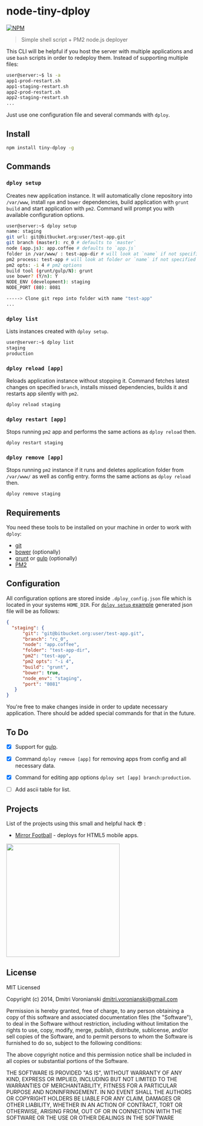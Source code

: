 # node-tiny-dploy

[![NPM](https://nodei.co/npm/tiny-dploy.png?downloads=true&downloadRank=true)](https://nodei.co/npm/tiny-dploy/)

> Simple shell script + PM2 node.js deployer

This CLI will be helpful if you host the server with multiple applications and use `bash` scripts in order to redeploy them. Instead of supporting multiple files:

```bash
user@server:~$ ls -a
app1-prod-restart.sh
app1-staging-restart.sh
app2-prod-restart.sh
app2-staging-restart.sh
...
```

Just use one configuration file and several commands with `dploy`.

## Install

```bash
npm install tiny-dploy -g
```

## Commands

### ``dploy setup``

Creates new application instance. It will automatically clone repository into `/var/www`, install `npm` and `bower` dependencies, build application with `grunt build` and start application with `pm2`. Command will prompt you with available configuration options.

```bash
user@server:~$ dploy setup
name: staging
git url: git@bitbucket.org:user/test-app.git
git branch (master): rc_0 # defaults to `master`
node (app.js): app.coffee # defaults to `app.js`
folder in /var/www/ : test-app-dir # will look at `name` if not specified
pm2 process: test-app # will look at folder or `name` if not specified
pm2 opts: -i 4 # pm2 options
build tool (grunt/gulp/N): grunt
use bower? (Y/n): Y
NODE_ENV (development): staging
NODE_PORT (80): 8081

-----> Clone git repo into folder with name "test-app"
...
```

### ``dploy list``

Lists instances created with `dploy setup`.

```bash
user@server:~$ dploy list
staging
production
```

### ``dploy reload [app]``

Reloads application instance without stopping it. Command fetches latest changes on specified `branch`, installs missed dependencies, builds it and restarts app silently with `pm2`.

```bash
dploy reload staging
```

### ``dploy restart [app]``

Stops running `pm2` app and performs the same actions as `dploy reload` then.

```bash
dploy restart staging
```

### ``dploy remove [app]``

Stops running `pm2` instance if it runs and deletes application folder from `/var/www/` as well as config entry.
forms the same actions as `dploy reload` then.

```bash
dploy remove staging
```

## Requirements

You need these tools to be installed on your machine in order to work with `dploy`:

- [git](http://git-scm.com/downloads)
- [bower](http://bower.io) (optionally)
- [grunt](http://gruntjs.com) or [gulp](http://gulpjs.com/) (optionally)
- [PM2](https://github.com/Unitech/pm2)

## Configuration

All configuration options are stored inside `.dploy_config.json` file which is located in your systems `HOME_DIR`. For [`dploy setup` example](https://github.com/voronianski/node-tiny-dploy#dploy-setup) generated json file will be as follows:

```json
{
  "staging": {
      "git": "git@bitbucket.org:user/test-app.git",
      "branch": "rc_0",
      "node": "app.coffee",
      "folder": "test-app-dir",
      "pm2": "test-app",
      "pm2 opts": "-i 4",
      "build": "grunt",
      "bower": true,
      "node_env": "staging",
      "port": "8081"
   }
}
```

You're free to make changes inside in order to update necessary application. There should be added special commands for that in the future.

## To Do

- [x] Support for [gulp](http://gulpjs.com).

- [x] Command `dploy remove [app]` for removing apps from config and all necessary data.

- [x] Command for editing app options `dploy set [app] branch:production`.

- [ ] Add ascii table for list.

## Projects

List of the projects using this small and helpful hack :sunglasses: :

- [Mirror Football](http://www.mirror.co.uk/sport/football) - deploys for HTML5 mobile apps.

[<img src="https://dl.dropboxusercontent.com/u/100463011/mirrorfootball.jpg" width="300">](http://m.mirrorfootball.com)

## License

MIT Licensed

Copyright (c) 2014, Dmitri Voronianski [dmitri.voronianski@gmail.com](mailto:dmitri.voronianski@gmail.com)

Permission is hereby granted, free of charge, to any person obtaining a copy of this software and associated documentation files (the "Software"), to deal in the Software without restriction, including without limitation the rights to use, copy, modify, merge, publish, distribute, sublicense, and/or sell copies of the Software, and to permit persons to whom the Software is furnished to do so, subject to the following conditions:

The above copyright notice and this permission notice shall be included in all copies or substantial portions of the Software.

THE SOFTWARE IS PROVIDED "AS IS", WITHOUT WARRANTY OF ANY KIND, EXPRESS OR IMPLIED, INCLUDING BUT NOT LIMITED TO THE WARRANTIES OF MERCHANTABILITY, FITNESS FOR A PARTICULAR PURPOSE AND NONINFRINGEMENT. IN NO EVENT SHALL THE AUTHORS OR COPYRIGHT HOLDERS BE LIABLE FOR ANY CLAIM, DAMAGES OR OTHER LIABILITY, WHETHER IN AN ACTION OF CONTRACT, TORT OR OTHERWISE, ARISING FROM, OUT OF OR IN CONNECTION WITH THE SOFTWARE OR THE USE OR OTHER DEALINGS IN THE SOFTWARE
